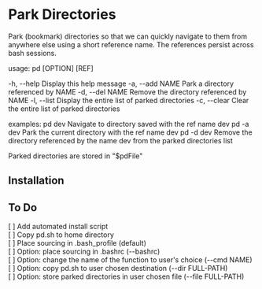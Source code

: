 # Park Directories
Park (bookmark) directories so that we can quickly navigate
to them from anywhere else using a short reference name.
The references persist across bash sessions.

usage: pd [OPTION] [REF]

-h, --help      Display this help message
-a, --add NAME  Park a directory referenced by NAME
-d, --del NAME  Remove the directory referenced by NAME
-l, --list      Display the entire list of parked directories
-c, --clear     Clear the entire list of parked directories

examples:
    pd dev      Navigate to directory saved with the ref name dev
    pd -a dev   Park the current directory with the ref name dev
    pd -d dev   Remove the directory referenced by the name dev from
                the parked directories list

Parked directories are stored in "$pdFile"

## Installation

## To Do
[ ] Add automated install script  
    [ ] Copy pd.sh to home directory  
    [ ] Place sourcing in .bash_profile (default)  
    [ ] Option: place sourcing in .bashrc (--bashrc)  
    [ ] Option: change the name of the function to user's choice (--cmd NAME)  
    [ ] Option: copy pd.sh to user chosen destination (--dir FULL-PATH)  
    [ ] Option: store parked directories in user chosen file (--file FULL-PATH)  

